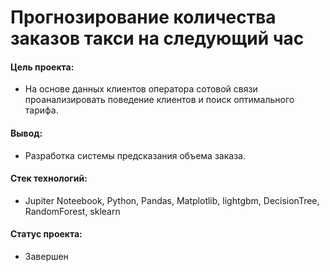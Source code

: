 # Прогнозирование количества заказов такси на следующий час

#### Цель проекта: 
- На основе данных клиентов оператора сотовой связи проанализировать поведение клиентов и поиск оптимального тарифа.

#### Вывод:
- Разработка системы предсказания объема заказа.

#### Стек технологий:
- Jupiter Noteebook, Python, Pandas, Matplotlib, lightgbm, DecisionTree, RandomForest, sklearn

#### Статус проекта:
- Завершен
